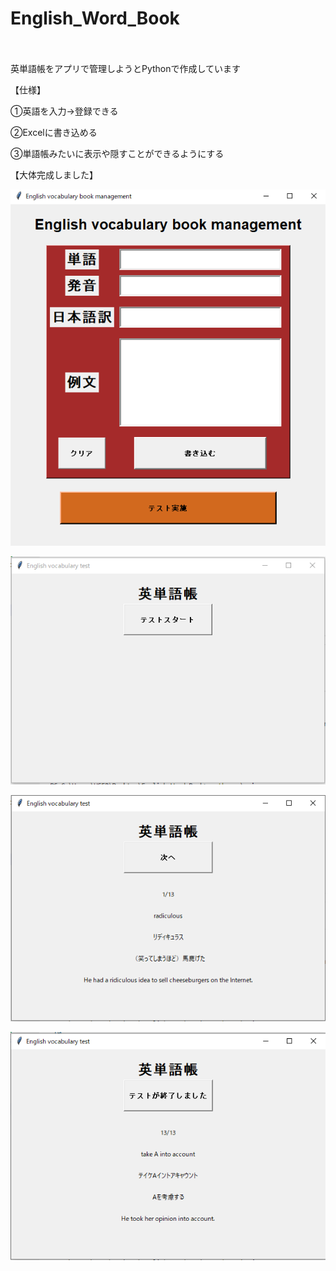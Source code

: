 # English_Word_Book
　　　　

英単語帳をアプリで管理しようとPythonで作成しています


【仕様】

①英語を入力→登録できる　　　　

②Excelに書き込める　　　　

③単語帳みたいに表示や隠すことができるようにする　

【大体完成しました】


![Alt text](image.png)


![Alt text](image-1.png)


![Alt text](image-2.png)


![Alt text](image-3.png)
